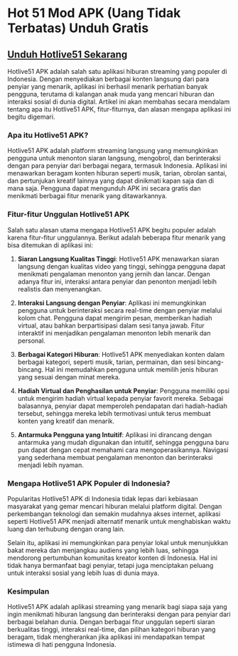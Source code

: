 # Hot 51 Mod APK (Uang Tidak Terbatas) Unduh Gratis

## [Unduh Hotlive51 Sekarang](https://spoo.me/R4nOpH)

Hotlive51 APK adalah salah satu aplikasi hiburan streaming yang populer di Indonesia. Dengan menyediakan berbagai konten langsung dari para penyiar yang menarik, aplikasi ini berhasil menarik perhatian banyak pengguna, terutama di kalangan anak muda yang mencari hiburan dan interaksi sosial di dunia digital. Artikel ini akan membahas secara mendalam tentang apa itu Hotlive51 APK, fitur-fiturnya, dan alasan mengapa aplikasi ini begitu digemari.

### Apa itu Hotlive51 APK?
Hotlive51 APK adalah platform streaming langsung yang memungkinkan pengguna untuk menonton siaran langsung, mengobrol, dan berinteraksi dengan para penyiar dari berbagai negara, termasuk Indonesia. Aplikasi ini menawarkan beragam konten hiburan seperti musik, tarian, obrolan santai, dan pertunjukan kreatif lainnya yang dapat dinikmati kapan saja dan di mana saja. Pengguna dapat mengunduh APK ini secara gratis dan menikmati berbagai fitur menarik yang ditawarkannya.

### Fitur-fitur Unggulan Hotlive51 APK
Salah satu alasan utama mengapa Hotlive51 APK begitu populer adalah karena fitur-fitur unggulannya. Berikut adalah beberapa fitur menarik yang bisa ditemukan di aplikasi ini:

1. **Siaran Langsung Kualitas Tinggi**:
   Hotlive51 APK menawarkan siaran langsung dengan kualitas video yang tinggi, sehingga pengguna dapat menikmati pengalaman menonton yang jernih dan lancar. Dengan adanya fitur ini, interaksi antara penyiar dan penonton menjadi lebih realistis dan menyenangkan.

2. **Interaksi Langsung dengan Penyiar**:
   Aplikasi ini memungkinkan pengguna untuk berinteraksi secara real-time dengan penyiar melalui kolom chat. Pengguna dapat mengirim pesan, memberikan hadiah virtual, atau bahkan berpartisipasi dalam sesi tanya jawab. Fitur interaktif ini menjadikan pengalaman menonton lebih menarik dan personal.

3. **Berbagai Kategori Hiburan**:
   Hotlive51 APK menyediakan konten dalam berbagai kategori, seperti musik, tarian, permainan, dan sesi bincang-bincang. Hal ini memudahkan pengguna untuk memilih jenis hiburan yang sesuai dengan minat mereka.

4. **Hadiah Virtual dan Penghasilan untuk Penyiar**:
   Pengguna memiliki opsi untuk mengirim hadiah virtual kepada penyiar favorit mereka. Sebagai balasannya, penyiar dapat memperoleh pendapatan dari hadiah-hadiah tersebut, sehingga mereka lebih termotivasi untuk terus membuat konten yang kreatif dan menarik.

5. **Antarmuka Pengguna yang Intuitif**:
   Aplikasi ini dirancang dengan antarmuka yang mudah digunakan dan intuitif, sehingga pengguna baru pun dapat dengan cepat memahami cara mengoperasikannya. Navigasi yang sederhana membuat pengalaman menonton dan berinteraksi menjadi lebih nyaman.

### Mengapa Hotlive51 APK Populer di Indonesia?
Popularitas Hotlive51 APK di Indonesia tidak lepas dari kebiasaan masyarakat yang gemar mencari hiburan melalui platform digital. Dengan perkembangan teknologi dan semakin mudahnya akses internet, aplikasi seperti Hotlive51 APK menjadi alternatif menarik untuk menghabiskan waktu luang dan terhubung dengan orang lain.

Selain itu, aplikasi ini memungkinkan para penyiar lokal untuk menunjukkan bakat mereka dan menjangkau audiens yang lebih luas, sehingga mendorong pertumbuhan komunitas kreator konten di Indonesia. Hal ini tidak hanya bermanfaat bagi penyiar, tetapi juga menciptakan peluang untuk interaksi sosial yang lebih luas di dunia maya.

### Kesimpulan
Hotlive51 APK adalah aplikasi streaming yang menarik bagi siapa saja yang ingin menikmati hiburan langsung dan berinteraksi dengan para penyiar dari berbagai belahan dunia. Dengan berbagai fitur unggulan seperti siaran berkualitas tinggi, interaksi real-time, dan pilihan kategori hiburan yang beragam, tidak mengherankan jika aplikasi ini mendapatkan tempat istimewa di hati pengguna Indonesia.
